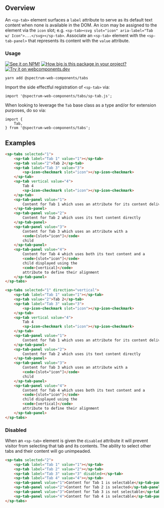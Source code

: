 ## Overview

An `<sp-tab>` element surfaces a `label` attribute to serve as its default text content when none is available in the DOM. An icon may be assigned to the element via the `icon` slot; e.g. `<sp-tab><svg slot="icon" aria-label="Tab w/ Icon">...</svg></sp-tab>`. Associate an `<sp-tab>` element with the `<sp-tab-panel>` that represents its content with the `value` attribute.

### Usage

[![See it on NPM!](https://img.shields.io/npm/v/@spectrum-web-components/tabs?style=for-the-badge)](https://www.npmjs.com/package/@spectrum-web-components/tabs)
[![How big is this package in your project?](https://img.shields.io/bundlephobia/minzip/@spectrum-web-components/tabs?style=for-the-badge)](https://bundlephobia.com/result?p=@spectrum-web-components/tabs)
[![Try it on webcomponents.dev](https://img.shields.io/badge/Try%20it%20on-webcomponents.dev-green?style=for-the-badge)](https://webcomponents.dev/edit/collection/fO75441E1Q5ZlI0e9pgq/2JFFTBPXfCZpePD0wk58/src/index.ts)

```
yarn add @spectrum-web-components/tabs
```

Import the side effectful registration of `<sp-tab>` via:

```
import '@spectrum-web-components/tabs/sp-tab.js';
```

When looking to leverage the `Tab` base class as a type and/or for extension purposes, do so via:

```
import {
    Tab,
} from '@spectrum-web-components/tabs';
```

## Examples

```html
<sp-tabs selected="1">
    <sp-tab label="Tab 1" value="1"></sp-tab>
    <sp-tab value="2">Tab 2</sp-tab>
    <sp-tab label="Tab 3" value="3">
        <sp-icon-checkmark slot="icon"></sp-icon-checkmark>
    </sp-tab>
    <sp-tab vertical value="4">
        Tab 4
        <sp-icon-checkmark slot="icon"></sp-icon-checkmark>
    </sp-tab>
    <sp-tab-panel value="1">
        Content for Tab 1 which uses an attribute for its content delivery
    </sp-tab-panel>
    <sp-tab-panel value="2">
        Content for Tab 2 which uses its text content directly
    </sp-tab-panel>
    <sp-tab-panel value="3">
        Content for Tab 3 which uses an attribute with a
        <code>[slot="icon"]</code>
        child
    </sp-tab-panel>
    <sp-tab-panel value="4">
        Content for Tab 4 which uses both its text content and a
        <code>[slot="icon"]</code>
        child displayed using the
        <code>[vertical]</code>
        attribute to define their alignment
    </sp-tab-panel>
</sp-tabs>
```

```html
<sp-tabs selected="1" direction="vertical">
    <sp-tab label="Tab 1" value="1"></sp-tab>
    <sp-tab value="2">Tab 2</sp-tab>
    <sp-tab label="Tab 3" value="3">
        <sp-icon-checkmark slot="icon"></sp-icon-checkmark>
    </sp-tab>
    <sp-tab vertical value="4">
        Tab 4
        <sp-icon-checkmark slot="icon"></sp-icon-checkmark>
    </sp-tab>
    <sp-tab-panel value="1">
        Content for Tab 1 which uses an attribute for its content delivery
    </sp-tab-panel>
    <sp-tab-panel value="2">
        Content for Tab 2 which uses its text content directly
    </sp-tab-panel>
    <sp-tab-panel value="3">
        Content for Tab 3 which uses an attribute with a
        <code>[slot="icon"]</code>
        child
    </sp-tab-panel>
    <sp-tab-panel value="4">
        Content for Tab 4 which uses both its text content and a
        <code>[slot="icon"]</code>
        child displayed using the
        <code>[vertical]</code>
        attribute to define their alignment
    </sp-tab-panel>
</sp-tabs>
```

### Disabled

When an `<sp-tab>` element is given the `disabled` attribute it will prevent visitor from selecting that tab and its contents. The ability to select other tabs and their content will go unimpeaded.

```html
<sp-tabs selected="2">
    <sp-tab label="Tab 1" value="1"></sp-tab>
    <sp-tab label="Tab 2" value="2"></sp-tab>
    <sp-tab label="Tab 3" value="3" disabled></sp-tab>
    <sp-tab label="Tab 4" value="4"></sp-tab>
    <sp-tab-panel value="1">Content for Tab 1 is selectable</sp-tab-panel>
    <sp-tab-panel value="2">Content for Tab 2 is selected</sp-tab-panel>
    <sp-tab-panel value="3">Content for Tab 3 is not selectable</sp-tab-panel>
    <sp-tab-panel value="4">Content for Tab 4 is selectable</sp-tab-panel>
</sp-tabs>
```
